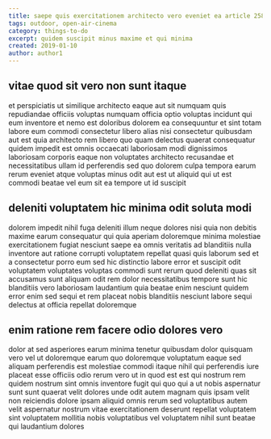```yaml
---
title: saepe quis exercitationem architecto vero eveniet ea article 2581
tags: outdoor, open-air-cinema
category: things-to-do
excerpt: quidem suscipit minus maxime et qui minima
created: 2019-01-10
author: author1
---
```


## vitae quod sit vero non sunt itaque

et perspiciatis ut similique architecto eaque aut sit numquam quis repudiandae officiis voluptas numquam officia optio voluptas incidunt qui eum inventore et nemo est doloribus dolorem ea consequuntur et sint totam labore eum commodi consectetur libero alias nisi consectetur quibusdam aut est quia architecto rem libero quo quam delectus quaerat consequatur quidem impedit est omnis occaecati laboriosam modi dignissimos laboriosam corporis eaque non voluptates architecto recusandae et necessitatibus ullam id perferendis sed quo dolorem culpa tempora earum rerum eveniet atque voluptas minus odit aut est ut aliquid qui ut est commodi beatae vel eum sit ea tempore ut id suscipit

## deleniti voluptatem hic minima odit soluta modi

dolorem impedit nihil fuga deleniti illum neque dolores nisi quia non debitis maxime earum consequatur qui quia aperiam doloremque minima molestiae exercitationem fugiat nesciunt saepe ea omnis veritatis ad blanditiis nulla inventore aut ratione corrupti voluptatem repellat quasi quis laborum sed et a consectetur porro eum sed hic distinctio labore error et suscipit odit voluptatem voluptates voluptas commodi sunt rerum quod deleniti quas sit accusamus sunt aliquam odit rem dolor necessitatibus tempore sunt hic blanditiis vero laboriosam laudantium quia beatae enim nesciunt quidem error enim sed sequi et rem placeat nobis blanditiis nesciunt labore sequi delectus at officia repellat doloremque

## enim ratione rem facere odio dolores vero

dolor at sed asperiores earum minima tenetur quibusdam dolor quisquam vero vel ut doloremque earum quo doloremque voluptatum eaque sed aliquam perferendis est molestiae commodi itaque nihil qui perferendis iure placeat esse officiis odio rerum vero ut in quod est est qui nostrum rem quidem nostrum sint omnis inventore fugit qui quo qui a ut nobis aspernatur sunt sunt quaerat velit dolores unde odit autem magnam quis ipsam velit non reiciendis dolore ipsam aliquid omnis rerum sed voluptatibus autem velit aspernatur nostrum vitae exercitationem deserunt repellat voluptatem sint voluptatem mollitia nobis voluptatibus vel voluptatem nihil sunt beatae qui laudantium dolores
